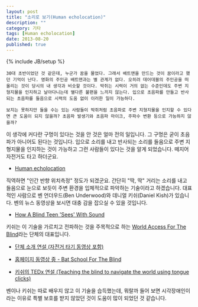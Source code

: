 ```yaml
---
layout: post
title: "소리로 보기(Human echolocation)"
description: ""
category: 기타
tags: [Human echolocation]
date: 2013-08-20
published: true
---
```

{% include JB/setup %}

[human-echo]: http://en.wikipedia.org/wiki/Human_echolocation "Human echolocation"
[wafb]: http://www.worldaccessfortheblind.org/ "World Access For The Blind"

[ben-cbs]: http://www.cbsnews.com/stories/2006/07/19/earlyshow/main1817689.shtml "How A blind Teen 'Sees' With Sound"

[bat-school]: http://video.worldaccessfortheblind.org/batboy.html "Bat School For The Blind"

[kish-tedx]: https://www.youtube.com/watch?v=ob-P2a6Mrjs "TEDx - Daniel Kish"

[kish-tedxsocal]: https://www.youtube.com/watch?v=CRA-asTuP_Y

	30대 초반이었던 것 같은데, 누군가 꿈을 물었다. 그래서 배트맨을 만드는 것이 꿈이라고 했던 기억이 난다. 영화의 주인공 배트맨과는 별 관계가 없다. 오히려 데어데블의 주인공을 떠올리는 것이 당시의 내 생각과 비슷할 것이다. 박쥐는 시력이 거의 없는 수준인데도 주변 지형지물을 인지하고 날아다니는데 별다른 불편을 느끼지 않는다. 입으로 초음파를 만들고 반사되는 초음파를 들음으로 시력의 도움 없이 이러한 일이 가능하다.

	보지는 못하지만 들을 수는 있는 사람들이 박쥐처럼 초음파로 주변 지형지물을 인지할 수 있다면 큰 도움이 되지 않을까? 초음파 발생기와 초음파 마이크, 주파수 변환 등으로 가능하지 않을까?


이 생각에 커다란 구멍이 있다는 것을 안 것은 얼마 전의 일입니다.
그 구멍은 굳이 초음파가 아니어도 된다는 것입니다. 입으로 소리를 내고 반사되는 소리를 들음으로 주변 지형지물을 인지하는 것이 가능하고 그런 사람들이 있다는 것을 알게 되었습니다. 떼지어 자전거도 타고 하더군요.

* [Human echolocation][human-echo]

직역하면 "인간 반향 위치측정" 정도가 되겠군요.
간단히 "딱, 딱" 거리는 소리를 내고 들음으로 눈으로 보듯이 주변 환경을 입체적으로 파악하는 기술이라고 하겠습니다.
대표적인 사람으로 벤 언더우드(Ben Underwood)와 데니얼 키쉬(Daniel Kish)가 있습니다. 벤의 뉴스 동영상을 보시면 대충 감을 잡으실 수 있을 것입니다.

* [How A Blind Teen 'Sees' With Sound][ben-cbs]

키쉬는 이 기술을 가르치고 전파하는 것을 주목적으로 하는 [World Access For The Blind][wafb]라는 단체의 대표입니다.

* [단체 소개 연설 (자전거 타기 동영상 포함)][kish-tedxsocal]

* [홈페이지 동영상 중 - Bat School For The Blind][bat-school]

* [키쉬의 TEDx 연설 (Teaching the blind to navigate the world using tongue clicks)][kish-tedx]

벤이나 키쉬는 따로 배우지 않고 이 기술을 습득했는데, 뭐랄까 들어 보면 시각장애인이라는 이유로 특별 보호를 받지 않았던 것이 도움이 많이 되었던 것 같습니다.
